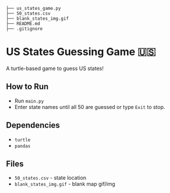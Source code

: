 ```
├── us_states_game.py
├── 50_states.csv
├── blank_states_img.gif
├── README.md
├── .gitignore
```

# US States Guessing Game 🇺🇸

A turtle-based game to guess US states!

## How to Run
- Run `main.py`
- Enter state names until all 50 are guessed or type `Exit` to stop.

## Dependencies
- `turtle` 
- `pandas`

## Files
- `50_states.csv` - state location
- `blank_states_img.gif` - blank map gif/img

